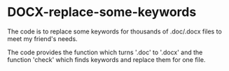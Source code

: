 # DOCX-replace-some-keywords

The code is to replace some keywords for thousands of .doc/.docx files to meet my friend's needs.

The code provides the function which turns '.doc' to '.docx' and the function 'check' which finds keywords and replace them for
one file.
